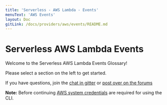 ```yaml
---
title: 'Serverless - AWS Lambda - Events'
menuText: 'AWS Events'
layout: Doc
gitLink: /docs/providers/aws/events/README.md
---
```


# Serverless AWS Lambda Events

Welcome to the Serverless AWS Lambda Events Glossary!

Please select a section on the left to get started.

If you have questions, join the [chat in gitter](https://gitter.im/serverless/serverless) or [post over on the forums](https://forum.serverless.com/)

**Note:** Before continuing [AWS system credentials](../guide/credentials) are required for using the CLI.

